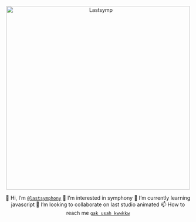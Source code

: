 <div align="center">
<img src="https://telegra.ph/file/63fdb803b25d1df34e7af.png" alt="Lastsymp" width="500" />

 👋 Hi, I’m [`@lastsymphony`](https://github.com/lastsymphony)
 👀 I’m interested in symphony
 🌱 I’m currently learning javascript
 💞️ I’m looking to collaborate on last studio animated
 📫 How to reach me [`gak usah kwwkkw`]()

<!---
lastsymphony/lastsymphony is a ✨ special ✨ repository because its `README.md` (this file) appears on your GitHub profile.
You can click the Preview link to take a look at your changes.
--->
